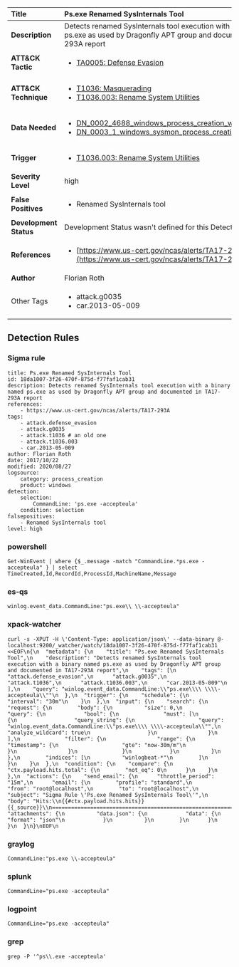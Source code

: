 | Title                    | Ps.exe Renamed SysInternals Tool       |
|:-------------------------|:------------------|
| **Description**          | Detects renamed SysInternals tool execution with a binary named ps.exe as used by Dragonfly APT group and documented in TA17-293A report |
| **ATT&amp;CK Tactic**    |  <ul><li>[TA0005: Defense Evasion](https://attack.mitre.org/tactics/TA0005)</li></ul>  |
| **ATT&amp;CK Technique** | <ul><li>[T1036: Masquerading](https://attack.mitre.org/techniques/T1036)</li><li>[T1036.003: Rename System Utilities](https://attack.mitre.org/techniques/T1036.003)</li></ul>  |
| **Data Needed**          | <ul><li>[DN_0002_4688_windows_process_creation_with_commandline](../Data_Needed/DN_0002_4688_windows_process_creation_with_commandline.md)</li><li>[DN_0003_1_windows_sysmon_process_creation](../Data_Needed/DN_0003_1_windows_sysmon_process_creation.md)</li></ul>  |
| **Trigger**              | <ul><li>[T1036.003: Rename System Utilities](../Triggers/T1036.003.md)</li></ul>  |
| **Severity Level**       | high |
| **False Positives**      | <ul><li>Renamed SysInternals tool</li></ul>  |
| **Development Status**   |  Development Status wasn't defined for this Detection Rule yet  |
| **References**           | <ul><li>[https://www.us-cert.gov/ncas/alerts/TA17-293A](https://www.us-cert.gov/ncas/alerts/TA17-293A)</li></ul>  |
| **Author**               | Florian Roth |
| Other Tags           | <ul><li>attack.g0035</li><li>car.2013-05-009</li></ul> | 

## Detection Rules

### Sigma rule

```
title: Ps.exe Renamed SysInternals Tool
id: 18da1007-3f26-470f-875d-f77faf1cab31
description: Detects renamed SysInternals tool execution with a binary named ps.exe as used by Dragonfly APT group and documented in TA17-293A report
references:
    - https://www.us-cert.gov/ncas/alerts/TA17-293A
tags:
    - attack.defense_evasion
    - attack.g0035
    - attack.t1036 # an old one
    - attack.t1036.003
    - car.2013-05-009
author: Florian Roth
date: 2017/10/22
modified: 2020/08/27
logsource:
    category: process_creation
    product: windows
detection:
    selection:
        CommandLine: 'ps.exe -accepteula'
    condition: selection
falsepositives:
    - Renamed SysInternals tool
level: high
```





### powershell
    
```
Get-WinEvent | where {$_.message -match "CommandLine.*ps.exe -accepteula" } | select TimeCreated,Id,RecordId,ProcessId,MachineName,Message
```


### es-qs
    
```
winlog.event_data.CommandLine:"ps.exe\\ \\-accepteula"
```


### xpack-watcher
    
```
curl -s -XPUT -H \'Content-Type: application/json\' --data-binary @- localhost:9200/_watcher/watch/18da1007-3f26-470f-875d-f77faf1cab31 <<EOF\n{\n  "metadata": {\n    "title": "Ps.exe Renamed SysInternals Tool",\n    "description": "Detects renamed SysInternals tool execution with a binary named ps.exe as used by Dragonfly APT group and documented in TA17-293A report",\n    "tags": [\n      "attack.defense_evasion",\n      "attack.g0035",\n      "attack.t1036",\n      "attack.t1036.003",\n      "car.2013-05-009"\n    ],\n    "query": "winlog.event_data.CommandLine:\\"ps.exe\\\\ \\\\-accepteula\\""\n  },\n  "trigger": {\n    "schedule": {\n      "interval": "30m"\n    }\n  },\n  "input": {\n    "search": {\n      "request": {\n        "body": {\n          "size": 0,\n          "query": {\n            "bool": {\n              "must": [\n                {\n                  "query_string": {\n                    "query": "winlog.event_data.CommandLine:\\"ps.exe\\\\ \\\\-accepteula\\"",\n                    "analyze_wildcard": true\n                  }\n                }\n              ],\n              "filter": {\n                "range": {\n                  "timestamp": {\n                    "gte": "now-30m/m"\n                  }\n                }\n              }\n            }\n          }\n        },\n        "indices": [\n          "winlogbeat-*"\n        ]\n      }\n    }\n  },\n  "condition": {\n    "compare": {\n      "ctx.payload.hits.total": {\n        "not_eq": 0\n      }\n    }\n  },\n  "actions": {\n    "send_email": {\n      "throttle_period": "15m",\n      "email": {\n        "profile": "standard",\n        "from": "root@localhost",\n        "to": "root@localhost",\n        "subject": "Sigma Rule \'Ps.exe Renamed SysInternals Tool\'",\n        "body": "Hits:\\n{{#ctx.payload.hits.hits}}{{_source}}\\n================================================================================\\n{{/ctx.payload.hits.hits}}",\n        "attachments": {\n          "data.json": {\n            "data": {\n              "format": "json"\n            }\n          }\n        }\n      }\n    }\n  }\n}\nEOF\n
```


### graylog
    
```
CommandLine:"ps.exe \\-accepteula"
```


### splunk
    
```
CommandLine="ps.exe -accepteula"
```


### logpoint
    
```
CommandLine="ps.exe -accepteula"
```


### grep
    
```
grep -P '^ps\\.exe -accepteula'
```



